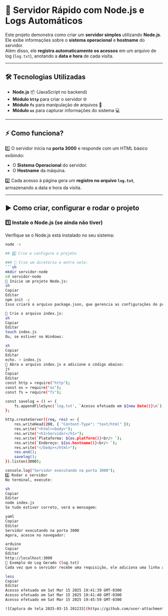 # 🚀 Servidor Rápido com Node.js e Logs Automáticos

Este projeto demonstra como criar um **servidor simples** utilizando **Node.js**.  
Ele exibe informações sobre o **sistema operacional** e **hostname** do servidor.  
Além disso, ele **registra automaticamente os acessos** em um arquivo de log (`log.txt`), anotando a **data e hora** de cada visita.

---

## 🛠 **Tecnologias Utilizadas**
- **Node.js** 📦 (JavaScript no backend)
- **Módulo `http`** para criar o servidor 🌐
- **Módulo `fs`** para manipulação de arquivos 📄
- **Módulo `os`** para capturar informações do sistema 💻

---

## ⚡ **Como funciona?**
1️⃣ O servidor inicia na **porta 3000** e responde com um HTML básico exibindo:
   - O **Sistema Operacional** do servidor.
   - O **Hostname** da máquina.

2️⃣ Cada acesso à página gera um **registro no arquivo `log.txt`**, armazenando a data e hora da visita.

---

## ▶️ **Como criar, configurar e rodar o projeto**

### 1️⃣ **Instale o Node.js (se ainda não tiver)**
Verifique se o Node.js está instalado no seu sistema:
```sh
node -v

## 2️⃣ Crie e configure o projeto

### 🔹 Crie um diretório e entre nele:
```sh
mkdir servidor-node
cd servidor-node
🔹 Inicie um projeto Node.js:
sh
Copiar
Editar
npm init -y
Isso criará o arquivo package.json, que gerencia as configurações do projeto.

🔹 Crie o arquivo index.js:
sh
Copiar
Editar
touch index.js
Ou, se estiver no Windows:

sh
Copiar
Editar
echo. > index.js
🔹 Abra o arquivo index.js e adicione o código abaixo:
js
Copiar
Editar
const http = require("http");
const os = require("os");
const fs = require("fs");

const savelog = () => {
    fs.appendFileSync('log.txt', `Acesso efetuado em ${new Date()}\n`);
};

http.createServer((req, res) => {
    res.writeHead(200, { "Content-Type": "text/html" });
    res.write("<html><body>");
    res.write("<h1>Servidor</h1>");
    res.write(`Plataforma: ${os.platform()}<br/> `);
    res.write(`Endereço: ${os.hostname()}<br/> `);
    res.write("</body></html>");
    res.end();
    savelog();
}).listen(3000);

console.log("Servidor executando na porta 3000");
3️⃣ Rodar o servidor
No terminal, execute:

sh
Copiar
Editar
node index.js
Se tudo estiver correto, verá a mensagem:

yaml
Copiar
Editar
Servidor executando na porta 3000
Agora, acesse no navegador:

arduino
Copiar
Editar
http://localhost:3000
📜 Exemplo de Log Gerado (log.txt)
Cada vez que o servidor recebe uma requisição, ele adiciona uma linha ao arquivo log.txt:

less
Copiar
Editar
Acesso efetuado em Sat Mar 15 2025 19:41:39 GMT-0300
Acesso efetuado em Sat Mar 15 2025 19:41:40 GMT-0300
Acesso efetuado em Sat Mar 15 2025 19:45:59 GMT-0300

![Captura de tela 2025-03-15 201233](https://github.com/user-attachments/assets/d65de775-18af-481f-ada3-2d4969032f05)


